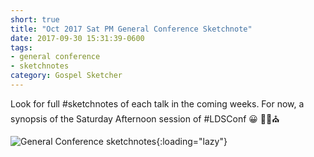 ```yaml
---
short: true
title: "Oct 2017 Sat PM General Conference Sketchnote"
date: 2017-09-30 15:31:39-0600
tags:
- general conference
- sketchnotes
category: Gospel Sketcher
---
```


Look for full #sketchnotes of each talk in the coming weeks. 
For now, a synopsis of the Saturday Afternoon session of #LDSConf 😀 ✍🏼⛪️

![General Conference sketchnotes](https://media.bennorris.org/images/gospelsketcher/general-conference/oct-2017/general-conference-sat-pm-sketchnote.jpg){:loading="lazy"}
